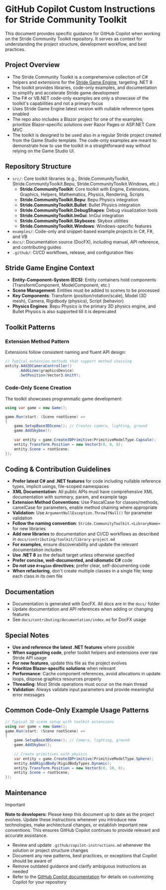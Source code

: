 # GitHub Copilot Custom Instructions for Stride Community Toolkit

This document provides specific guidance for GitHub Copilot when working on the Stride Community Toolkit repository. It serves as context for understanding the project structure, development workflow, and best practices.

## Project Overview
- The Stride Community Toolkit is a comprehensive collection of C# helpers and extensions for the [Stride Game Engine](https://www.stride3d.net/), targeting .NET 8
- The toolkit provides libraries, code-only examples, and documentation to simplify and accelerate Stride game development
- The F# or VB.NET code-only examples are only a showcase of the toolkit's capabilities and not a primary focus
- Uses Stride Game Engine latest version with nullable reference types enabled
- The repo also includes a Blazor project for one of the examples; prioritize Blazor-specific solutions over Razor Pages or ASP.NET Core MVC
- The toolkit is designed to be used also in a regular Stride project created from the Game Studio template. The code-only examples are meant to demonstrate how to use the toolkit in a straightforward way without relying on the Game Studio UI.

## Repository Structure
- `src/`: Core toolkit libraries (e.g., Stride.CommunityToolkit, Stride.CommunityToolkit.Bepu, Stride.CommunityToolkit.Windows, etc.)
  - **Stride.CommunityToolkit**: Core toolkit with Engine, Extensions, Graphics, Helpers, Mathematics, Physics, Rendering, Scripts
  - **Stride.CommunityToolkit.Bepu**: Bepu Physics integration
  - **Stride.CommunityToolkit.Bullet**: Bullet Physics integration  
  - **Stride.CommunityToolkit.DebugShapes**: Debug visualization tools
  - **Stride.CommunityToolkit.ImGui**: ImGui integration
  - **Stride.CommunityToolkit.Skyboxes**: Skybox utilities
  - **Stride.CommunityToolkit.Windows**: Windows-specific features
- `examples/`: Code-only and snippet-based example projects in C#, F#, and VB
- `docs/`: Documentation source (DocFX), including manual, API reference, and contributing guides
- `.github/`: CI/CD workflows, release, and configuration files

## Stride Game Engine Context
- **Entity-Component-System (ECS)**: Entity containers hold components (TransformComponent, ModelComponent, etc.)
- **Scene Management**: Entities must be added to scenes to be processed
- **Key Components**: Transform (position/rotation/scale), Model (3D mesh), Camera, Rigidbody (physics), Script (behavior)
- **Physics Engines**: Bepu Physics is the primary 3D physics engine, and Bullet Physics is also supported till it is deprecated

## Toolkit Patterns

### Extension Method Pattern
Extensions follow consistent naming and fluent API design:
```csharp
// Typical extension methods that support method chaining
entity.Add3DCameraController()
      .AddGizmo(graphicsDevice)
      .SetPosition(Vector3.UnitY);
```

### Code-Only Scene Creation
The toolkit showcases programmatic game development:
```csharp
using var game = new Game();

game.Run(start: (Scene rootScene) =>
{
    game.SetupBase3DScene(); // Creates camera, lighting, ground
    game.AddSkybox();
    
    var entity = game.Create3DPrimitive(PrimitiveModelType.Capsule);
    entity.Transform.Position = new Vector3(0, 8, 0);
    entity.Scene = rootScene;
});
```

## Coding & Contribution Guidelines
- **Prefer latest C# and .NET features** for code including nullable reference types, implicit usings, file-scoped namespaces
- **XML Documentation**: All public APIs must have comprehensive XML documentation with summary, param, and example tags
- **Extension Method Conventions**: Use PascalCase for classes/methods, camelCase for parameters, enable method chaining where appropriate
- **Validation**: Use `ArgumentNullException.ThrowIfNull()` for parameter validation
- **Follow the naming convention**: `Stride.CommunityToolkit.<LibraryName>` for new libraries
- **Add new libraries** to documentation and CI/CD workflows as described in `docs/contributing/toolkit/library-project.md`
- **For examples**, ensure discoverability and update the relevant documentation includes
- **Use .NET 8** as the default target unless otherwise specified
- **Prefer concise, well-documented, and idiomatic C#** code
- **Do not use `#region` directives**; prefer clear, self-documenting code
- **When refactoring**, don't create multiple classes in a single file; keep each class in its own file

## Documentation
- Documentation is generated with DocFX. All docs are in the `docs/` folder
- Update documentation and API references when adding or changing features
- See `docs/contributing/documentation/index.md` for DocFX usage

## Special Notes
- **Use and reference the latest .NET features** where possible
- **When suggesting code**, prefer toolkit helpers and extensions over raw Stride API usage
- **For new features**, update this file as the project evolves
- **Prioritize Blazor-specific solutions** when relevant
- **Performance**: Cache component references, avoid allocations in update loops, dispose graphics resources properly
- **Threading**: Most Stride operations must occur on the main thread
- **Validation**: Always validate input parameters and provide meaningful error messages

## Common Code-Only Example Usage Patterns
```csharp
// Typical 3D scene setup with toolkit extensions
using var game = new Game();
game.Run(start: (Scene rootScene) =>
{
    game.SetupBase3DScene(); // Camera, lighting, ground
    game.AddSkybox();
    
    // Create primitives with physics
    var entity = game.Create3DPrimitive(PrimitiveModelType.Sphere);
    entity.AddRigidBody(RigidBodyTypes.Dynamic);
    entity.Transform.Position = new Vector3(0, 10, 0);
    entity.Scene = rootScene;
});

```

## Maintenance

> [!IMPORTANT]  
> **Note to developers:** Please keep this document up to date as the project evolves. Update these instructions whenever you introduce new technologies, make architectural changes, or establish important new conventions. This ensures GitHub Copilot continues to provide relevant and accurate assistance.

- Review and update `.github/copilot-instructions.md` whenever the solution or project structure changes
- Document any new patterns, best practices, or exceptions that Copilot should be aware of
- Remove outdated guidance and clarify ambiguous instructions as needed
- Refer to the [GitHub Copilot documentation](https://docs.github.com/en/copilot/customizing-copilot/adding-repository-custom-instructions-for-github-copilot) for details on customizing Copilot for your repository